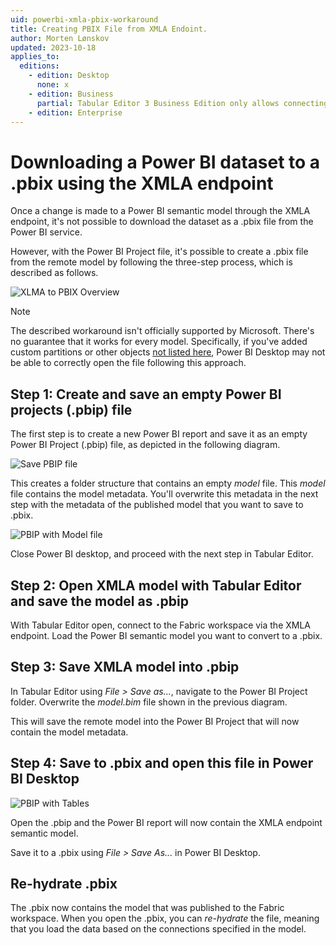 ```yaml
---
uid: powerbi-xmla-pbix-workaround
title: Creating PBIX File from XMLA Endoint.
author: Morten Lønskov
updated: 2023-10-18
applies_to:
  editions:
    - edition: Desktop
      none: x
    - edition: Business
      partial: Tabular Editor 3 Business Edition only allows connecting to the XMLA endpoint of Premium-Per-User (PPU) workspaces.
    - edition: Enterprise
---
```

# Downloading a Power BI dataset to a .pbix using the XMLA endpoint

Once a change is made to a Power BI semantic model through the XMLA endpoint, it's not possible to download the dataset as a .pbix file from the Power BI service. 

However, with the Power BI Project file, it's possible to create a .pbix file from the remote model by following the three-step process, which is described as follows. 

![XLMA to PBIX Overview](~/images/power-bi/create-pbix-from-xmla-overview.png)

> [!NOTE]
> The described workaround isn't officially supported by Microsoft. There's no guarantee that it works for every model. Specifically, if you've added custom partitions or other objects [not listed here](https://learn.microsoft.com/en-us/power-bi/transform-model/desktop-external-tools#data-modeling-operations), Power BI Desktop may not be able to correctly open the file following this approach.

## Step 1: Create and save an empty Power BI projects (.pbip) file

The first step is to create a new Power BI report and save it as an empty Power BI Project (.pbip) file, as depicted in the following diagram.

![Save PBIP file](~/images/power-bi/save-pbip-file.png)

This creates a folder structure that contains an empty _model_ file. This _model_ file contains the model metadata. You'll overwrite this metadata in the next step with the metadata of the published model that you want to save to .pbix.

![PBIP with Model file](~/images/power-bi/pbip-file-bim-model.png)

Close Power BI desktop, and proceed with the next step in Tabular Editor.

## Step 2: Open XMLA model with Tabular Editor and save the model as .pbip

With Tabular Editor open, connect to the Fabric workspace via the XMLA endpoint. Load the Power BI semantic model you want to convert to a .pbix. 

## Step 3: Save XMLA model into .pbip

In Tabular Editor using _File > Save as..._, navigate to the Power BI Project folder. Overwrite the _model.bim_ file shown in the previous diagram. 

This will save the remote model into the Power BI Project that will now contain the model metadata.


## Step 4: Save to .pbix and open this file in Power BI Desktop

![PBIP with Tables](~/images/power-bi/pbip-includes-tables.png)

Open the .pbip and the Power BI report will now contain the XMLA endpoint semantic model.

Save it to a .pbix using _File > Save As..._ in Power BI Desktop.

## Re-hydrate .pbix
The .pbix now contains the model that was published to the Fabric workspace. When you open the .pbix, you can _re-hydrate_ the file, meaning that you load the data based on the connections specified in the model.
